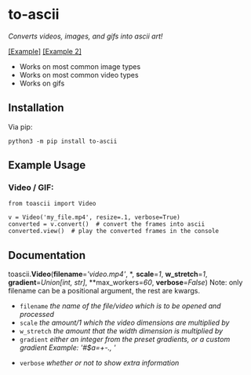 # to-ascii
*Converts videos, images, and gifs into ascii art!*

[\[Example\]](https://www.youtube.com/watch?v=S5-_BzdrOkQ) [\[Example 2\]](https://www.youtube.com/watch?v=eX4pYQjCyYg)

* Works on most common image types
* Works on most common video types
* Works on gifs

## Installation
Via pip:
```
python3 -m pip install to-ascii
```

## Example Usage
### Video / GIF:
```
from toascii import Video

v = Video('my_file.mp4', resize=.1, verbose=True)
converted = v.convert()  # convert the frames into ascii
converted.view()  # play the converted frames in the console
```

## Documentation
toascii.**Video**(**filename**=*'video.mp4'*, \*, **scale**=*1*, **w_stretch**=*1*, **gradient**=*Union[int, str]*, **max_workers=*60*, **verbose**=*False*)
Note: only filename can be a positional argument, the rest are kwargs.
* `filename` *the name of the file/video which is to be opened and processed*
* `scale` *the amount/1 which the video dimensions are multiplied by*
* `w_stretch` *the amount that the width dimension is multiplied by*
* `gradient` *either an integer from the preset gradients, or a custom gradient Example: '#$a=+-., '*
<!--* `max_workers` *the maximum number of workers for the multiprocessing done in conversion of the video* **Note**: *on windows the maximum regardless is 60, going above this will break everything so don't.*-->
* `verbose` *whether or not to show extra information*
